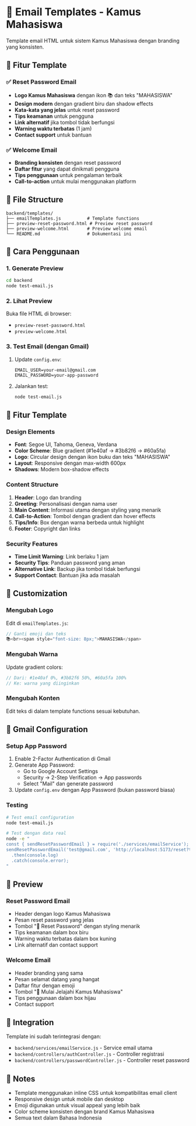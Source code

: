 # 📧 Email Templates - Kamus Mahasiswa

Template email HTML untuk sistem Kamus Mahasiswa dengan branding yang konsisten.

## 🎨 Fitur Template

### ✅ Reset Password Email
- **Logo Kamus Mahasiswa** dengan ikon 📚 dan teks "MAHASISWA"
- **Design modern** dengan gradient biru dan shadow effects
- **Kata-kata yang jelas** untuk reset password
- **Tips keamanan** untuk pengguna
- **Link alternatif** jika tombol tidak berfungsi
- **Warning waktu terbatas** (1 jam)
- **Contact support** untuk bantuan

### ✅ Welcome Email
- **Branding konsisten** dengan reset password
- **Daftar fitur** yang dapat dinikmati pengguna
- **Tips penggunaan** untuk pengalaman terbaik
- **Call-to-action** untuk mulai menggunakan platform

## 📁 File Structure

```
backend/templates/
├── emailTemplates.js          # Template functions
├── preview-reset-password.html # Preview reset password
├── preview-welcome.html       # Preview welcome email
└── README.md                  # Dokumentasi ini
```

## 🚀 Cara Penggunaan

### 1. Generate Preview
```bash
cd backend
node test-email.js
```

### 2. Lihat Preview
Buka file HTML di browser:
- `preview-reset-password.html`
- `preview-welcome.html`

### 3. Test Email (dengan Gmail)
1. Update `config.env`:
   ```env
   EMAIL_USER=your-email@gmail.com
   EMAIL_PASSWORD=your-app-password
   ```

2. Jalankan test:
   ```bash
   node test-email.js
   ```

## 🎯 Fitur Template

### Design Elements
- **Font**: Segoe UI, Tahoma, Geneva, Verdana
- **Color Scheme**: Blue gradient (#1e40af → #3b82f6 → #60a5fa)
- **Logo**: Circular design dengan ikon buku dan teks "MAHASISWA"
- **Layout**: Responsive dengan max-width 600px
- **Shadows**: Modern box-shadow effects

### Content Structure
1. **Header**: Logo dan branding
2. **Greeting**: Personalisasi dengan nama user
3. **Main Content**: Informasi utama dengan styling yang menarik
4. **Call-to-Action**: Tombol dengan gradient dan hover effects
5. **Tips/Info**: Box dengan warna berbeda untuk highlight
6. **Footer**: Copyright dan links

### Security Features
- **Time Limit Warning**: Link berlaku 1 jam
- **Security Tips**: Panduan password yang aman
- **Alternative Link**: Backup jika tombol tidak berfungsi
- **Support Contact**: Bantuan jika ada masalah

## 🔧 Customization

### Mengubah Logo
Edit di `emailTemplates.js`:
```javascript
// Ganti emoji dan teks
📚<br><span style="font-size: 8px;">MAHASISWA</span>
```

### Mengubah Warna
Update gradient colors:
```javascript
// Dari: #1e40af 0%, #3b82f6 50%, #60a5fa 100%
// Ke: warna yang diinginkan
```

### Mengubah Konten
Edit teks di dalam template functions sesuai kebutuhan.

## 📧 Gmail Configuration

### Setup App Password
1. Enable 2-Factor Authentication di Gmail
2. Generate App Password:
   - Go to Google Account Settings
   - Security → 2-Step Verification → App passwords
   - Select "Mail" dan generate password
3. Update `config.env` dengan App Password (bukan password biasa)

### Testing
```bash
# Test email configuration
node test-email.js

# Test dengan data real
node -e "
const { sendResetPasswordEmail } = require('./services/emailService');
sendResetPasswordEmail('test@gmail.com', 'http://localhost:5173/reset?token=123', 'Test User')
  .then(console.log)
  .catch(console.error);
"
```

## 🎨 Preview

### Reset Password Email
- Header dengan logo Kamus Mahasiswa
- Pesan reset password yang jelas
- Tombol "🔐 Reset Password" dengan styling menarik
- Tips keamanan dalam box biru
- Warning waktu terbatas dalam box kuning
- Link alternatif dan contact support

### Welcome Email
- Header branding yang sama
- Pesan selamat datang yang hangat
- Daftar fitur dengan emoji
- Tombol "🎯 Mulai Jelajahi Kamus Mahasiswa"
- Tips penggunaan dalam box hijau
- Contact support

## 🔄 Integration

Template ini sudah terintegrasi dengan:
- `backend/services/emailService.js` - Service email utama
- `backend/controllers/authController.js` - Controller registrasi
- `backend/controllers/passwordController.js` - Controller reset password

## 📝 Notes

- Template menggunakan inline CSS untuk kompatibilitas email client
- Responsive design untuk mobile dan desktop
- Emoji digunakan untuk visual appeal yang lebih baik
- Color scheme konsisten dengan brand Kamus Mahasiswa
- Semua text dalam Bahasa Indonesia
